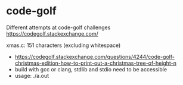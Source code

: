 # code-golf
Different attempts at code-golf challenges https://codegolf.stackexchange.com/

xmas.c: 151 characters (excluding whitespace)
 - https://codegolf.stackexchange.com/questions/4244/code-golf-christmas-edition-how-to-print-out-a-christmas-tree-of-height-n
 - build with gcc or clang, stdlib and stdio need to be accessible
 - usage: ./a.out <height of the tree>
